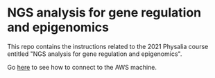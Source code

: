 # NGS analysis for gene regulation and epigenomics

This repo contains the instructions related to the 2021 Physalia course entitled "NGS analysis for gene regulation and epigenomics". 

Go [here](/introduction/04_connect_to_aws/#connect-to-pre-configured-aws-machine) to see how to connect to the AWS machine. 